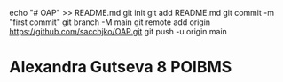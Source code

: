 echo "# OAP" >> README.md
git init
git add README.md
git commit -m "first commit"
git branch -M main
git remote add origin https://github.com/sacchjko/OAP.git
git push -u origin main
# Alexandra Gutseva 8 POIBMS
